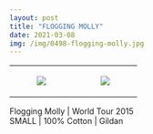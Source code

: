 ```yaml
---
layout: post
title: "FLOGGING MOLLY"
date: 2021-03-08
img: /img/0498-flogging-molly.jpg
---
```




<table style="width:100%;"><tr><td style="vertical-align:top;">
      <figure class="tmblr-full" data-orig-height="2048" data-orig-width="1365" data-orig-src="https://concertshirts.netlify.app/shirts/0498/0498-01.jpg"><img src="https://64.media.tumblr.com/c223c7890d25cda5db128c9777f58cb5/b5bfb04b5f01dc7d-6e/s540x810/32302d6e2082d998a381cc1c3fc885211eea4cf1.jpg" data-orig-height="2048" data-orig-width="1365" data-orig-src="https://concertshirts.netlify.app/shirts/0498/0498-01.jpg"/></figure></td>
    <td style="vertical-align:top;">
      <figure class="tmblr-full" data-orig-height="2048" data-orig-width="1365" data-orig-src="https://concertshirts.netlify.app/shirts/0498/0498-02.jpg"><img src="https://64.media.tumblr.com/273fc774794f60708f0c76eb5e572689/b5bfb04b5f01dc7d-e5/s540x810/48b085ee53cfde8d9cf639419e4af15674552afc.jpg" data-orig-height="2048" data-orig-width="1365" data-orig-src="https://concertshirts.netlify.app/shirts/0498/0498-02.jpg"/></figure></td>
  </tr></table><p>
  Flogging Molly | World Tour 2015<br/>SMALL | 100% Cotton | Gildan
</p>
